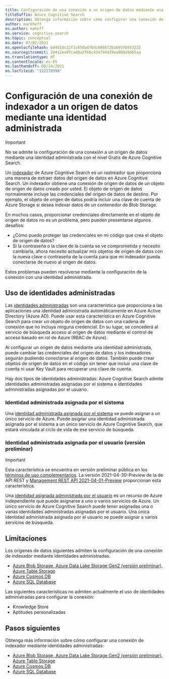 ```yaml
---
title: Configuración de una conexión a un origen de datos mediante una identidad administrada
titleSuffix: Azure Cognitive Search
description: Obtenga información sobre cómo configurar una conexión de indexador a un origen de datos mediante una identidad administrada.
author: markheff
ms.author: maheff
ms.service: cognitive-search
ms.topic: conceptual
ms.date: 07/02/2021
ms.openlocfilehash: bd4d10c32f1c850adf6dc886672b16937b553222
ms.sourcegitcommit: 2d412ea97cad0a2f66c434794429ea80da9d65aa
ms.translationtype: HT
ms.contentlocale: es-ES
ms.lasthandoff: 08/14/2021
ms.locfileid: "122179398"
---
```

# <a name="set-up-an-indexer-connection-to-a-data-source-using-a-managed-identity"></a>Configuración de una conexión de indexador a un origen de datos mediante una identidad administrada

> [!IMPORTANT] 
> No se admite la configuración de una conexión a un origen de datos mediante una identidad administrada con el nivel Gratis de Azure Cognitive Search.

Un [indexador](search-indexer-overview.md) de Azure Cognitive Search es un rastreador que proporciona una manera de extraer datos del origen de datos en Azure Cognitive Search. Un indexador obtiene una conexión de origen de datos de un objeto de origen de datos creado por usted. El objeto de origen de datos normalmente incluye las credenciales del origen de datos de destino. Por ejemplo, el objeto de origen de datos podría incluir una clave de cuenta de Azure Storage si desea indexar datos de un contenedor de Blob Storage.

En muchos casos, proporcionar credenciales directamente en el objeto de origen de datos no es un problema, pero pueden presentarse algunos desafíos:
* ¿Cómo puedo proteger las credenciales en mi código que crea el objeto de origen de datos?
* Si la contraseña o la clave de la cuenta se ve comprometida y necesito cambiarla, ahora necesito actualizar mis objetos de origen de datos con la nueva clave o contraseña de la cuenta para que mi indexador pueda conectarse de nuevo al origen de datos.

Estos problemas pueden resolverse mediante la configuración de la conexión con una identidad administrada.

## <a name="using-managed-identities"></a>Uso de identidades administradas

Las [identidades administradas](../active-directory/managed-identities-azure-resources/overview.md) son una característica que proporciona a las aplicaciones una identidad administrada automáticamente en Azure Active Directory (Azure AD). Puede usar esta característica en Azure Cognitive Search para crear un objeto de origen de datos con una cadena de conexión que no incluya ninguna credencial. En su lugar, se concederá al servicio de búsqueda acceso al origen de datos mediante el control de acceso basado en rol de Azure (RBAC de Azure).

Al configurar un origen de datos mediante una identidad administrada, puede cambiar las credenciales del origen de datos y los indexadores seguirán pudiendo conectarse al origen de datos. También puede crear objetos de origen de datos en el código sin tener que incluir una clave de cuenta ni usar Key Vault para recuperar una clave de cuenta.

Hay dos tipos de identidades administradas: Azure Cognitive Search admite identidades administradas asignadas por el sistema e identidades administradas asignadas por el usuario.

### <a name="system-assigned-managed-identity"></a>Identidad administrada asignada por el sistema

Una [identidad administrada asignada por el sistema](../active-directory/managed-identities-azure-resources/overview.md#managed-identity-types) se puede asignar a un único servicio de Azure. Puede asignar una identidad administrada asignada por el sistema a un único servicio de Azure Cognitive Search, que estará vinculada al ciclo de vida de ese servicio de búsqueda.

### <a name="user-assigned-managed-identity-preview"></a>Identidad administrada asignada por el usuario (versión preliminar)

> [!IMPORTANT]
>Esta característica se encuentra en versión preliminar pública en los [términos de uso complementarios](https://azure.microsoft.com/support/legal/preview-supplemental-terms/). La versión 2021-04-30-Preview de la de API REST y [Management REST API 2021-04-01-Preview](/rest/api/searchmanagement/2021-04-01-preview/services/create-or-update) proporcionan esta característica.

Una [identidad asignada administrada por el usuario](../active-directory/managed-identities-azure-resources/overview.md#managed-identity-types) es un recurso de Azure independiente que puede asignarse a uno o varios servicios de Azure. Un único servicio de Azure Cognitive Search puede tener asignadas una o varias identidades administradas asignadas por el usuario. Una única identidad administrada asignada por el usuario se puede asignar a varios servicios de búsqueda.

## <a name="limitations"></a>Limitaciones

Los orígenes de datos siguientes admiten la configuración de una conexión de indexador mediante identidades administradas. 

* [Azure Blob Storage, Azure Data Lake Storage Gen2 (versión preliminar), Azure Table Storage](search-howto-managed-identities-storage.md)
* [Azure Cosmos DB](search-howto-managed-identities-cosmos-db.md)
* [Azure SQL Database](search-howto-managed-identities-sql.md)

Las siguientes características no admiten actualmente el uso de identidades administradas para configurar la conexión:
* Knowledge Store
* Aptitudes personalizadas
 
## <a name="next-steps"></a>Pasos siguientes

Obtenga más información sobre cómo configurar una conexión de indexador mediante identidades administradas:

* [Azure Blob Storage, Azure Data Lake Storage Gen2 (versión preliminar), Azure Table Storage](search-howto-managed-identities-storage.md)
* [Azure Cosmos DB](search-howto-managed-identities-cosmos-db.md)
* [Azure SQL Database](search-howto-managed-identities-sql.md)